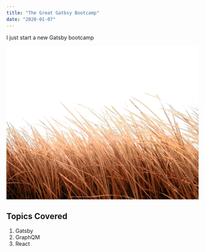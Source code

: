```yaml
---
title: "The Great Gatbsy Bootcamp"
date: "2020-01-07"
---
```


I just start a new Gatsby bootcamp

![Grass](./grass.png)

## Topics Covered

1. Gatsby
2. GraphQM
3. React
